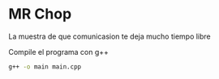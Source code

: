 # MR Chop
La muestra de que comunicasion te deja mucho tiempo libre

Compile el programa con g++
```bash
g++ -o main main.cpp
```
